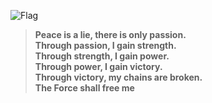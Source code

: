 ![Flag](https://cdn.wallpapersafari.com/88/97/QPJjOa.jpg)

>**Peace is a lie, there is only passion.     
Through passion, I gain strength.     
Through strength, I gain power.  
Through power, I gain victory.  
Through victory, my chains are broken.    
The Force shall free me**

